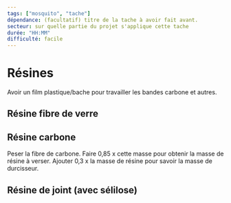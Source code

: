 ```yaml
---
tags: ["mosquito", "tache"]
dépendance: (facultatif) titre de la tache à avoir fait avant. 
secteur: sur quelle partie du projet s'applique cette tache
durée: "HH:MM"
difficulté: facile
---
```


# Résines
Avoir un film plastique/bache pour travailler les bandes carbone et autres.

## Résine fibre de verre

## Résine carbone
Peser la fibre de carbone.
Faire 0,85 x cette masse pour obtenir la masse de résine à verser. 
Ajouter 0,3 x la masse de résine pour savoir la masse de durcisseur.



## Résine de joint (avec sélilose)
